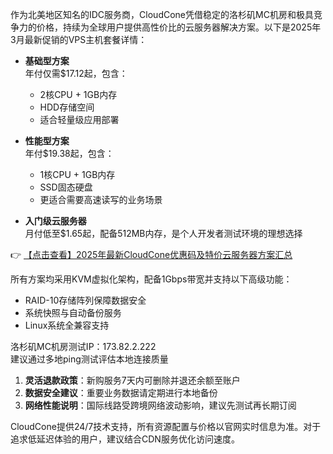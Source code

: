 
作为北美地区知名的IDC服务商，CloudCone凭借稳定的洛杉矶MC机房和极具竞争力的价格，持续为全球用户提供高性价比的云服务器解决方案。以下是2025年3月最新促销的VPS主机套餐详情：


- **基础型方案**  
  年付仅需$17.12起，包含：
  - 2核CPU + 1GB内存
  - HDD存储空间
  - 适合轻量级应用部署

- **性能型方案**  
  年付$19.38起，包含：
  - 1核CPU + 1GB内存
  - SSD固态硬盘
  - 更适合需要高速读写的业务场景

- **入门级云服务器**  
  月付低至$1.65起，配备512MB内存，是个人开发者测试环境的理想选择

👉 [【点击查看】2025年最新CloudCone优惠码及特价云服务器方案汇总](https://bit.ly/Cloudcone)


所有方案均采用KVM虚拟化架构，配备1Gbps带宽并支持以下高级功能：
- RAID-10存储阵列保障数据安全
- 系统快照与自动备份服务
- Linux系统全兼容支持


洛杉矶MC机房测试IP：173.82.2.222  
建议通过多地ping测试评估本地连接质量


1. **灵活退款政策**：新购服务7天内可删除并退还余额至账户
2. **数据安全建议**：重要业务数据请定期进行本地备份
3. **网络性能说明**：国际线路受跨境网络波动影响，建议先测试再长期订阅


CloudCone提供24/7技术支持，所有资源配置与价格以官网实时信息为准。对于追求低延迟体验的用户，建议结合CDN服务优化访问速度。
